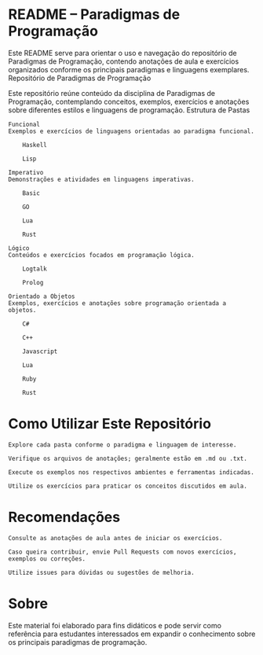 # README – Paradigmas de Programação

Este README serve para orientar o uso e navegação do repositório de Paradigmas de Programação, contendo anotações de aula e exercícios organizados conforme os principais paradigmas e linguagens exemplares.
Repositório de Paradigmas de Programação

Este repositório reúne conteúdo da disciplina de Paradigmas de Programação, contemplando conceitos, exemplos, exercícios e anotações sobre diferentes estilos e linguagens de programação.
Estrutura de Pastas

    Funcional
    Exemplos e exercícios de linguagens orientadas ao paradigma funcional.

        Haskell

        Lisp

    Imperativo
    Demonstrações e atividades em linguagens imperativas.

        Basic

        GO

        Lua

        Rust

    Lógico
    Conteúdos e exercícios focados em programação lógica.

        Logtalk

        Prolog

    Orientado a Objetos
    Exemplos, exercícios e anotações sobre programação orientada a objetos.

        C#

        C++

        Javascript

        Lua

        Ruby

        Rust

# Como Utilizar Este Repositório

    Explore cada pasta conforme o paradigma e linguagem de interesse.

    Verifique os arquivos de anotações; geralmente estão em .md ou .txt.

    Execute os exemplos nos respectivos ambientes e ferramentas indicadas.

    Utilize os exercícios para praticar os conceitos discutidos em aula.

# Recomendações

    Consulte as anotações de aula antes de iniciar os exercícios.

    Caso queira contribuir, envie Pull Requests com novos exercícios, exemplos ou correções.

    Utilize issues para dúvidas ou sugestões de melhoria.

# Sobre

Este material foi elaborado para fins didáticos e pode servir como referência para estudantes interessados em expandir o conhecimento sobre os principais paradigmas de programação.
